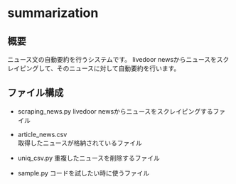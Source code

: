 # summarization

## 概要
ニュース文の自動要約を行うシステムです。
livedoor newsからニュースをスクレイピングして、そのニュースに対して自動要約を行います。

## ファイル構成
* scraping_news.py
livedoor newsからニュースをスクレイピングするファイル

* article_news.csv	
取得したニュースが格納されているファイル

* uniq_csv.py
重複したニュースを削除するファイル

* sample.py
コードを試したい時に使うファイル

